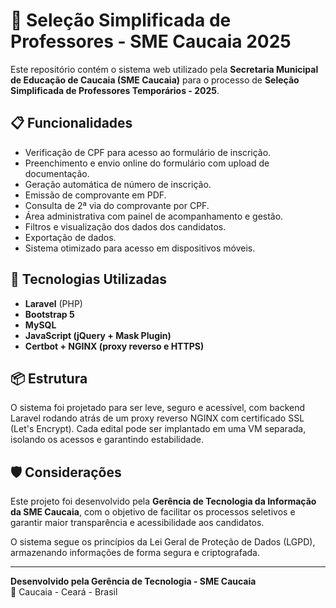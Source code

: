 # 🏫 Seleção Simplificada de Professores - SME Caucaia 2025

Este repositório contém o sistema web utilizado pela **Secretaria Municipal de Educação de Caucaia (SME Caucaia)** para o processo de **Seleção Simplificada de Professores Temporários - 2025**.

## 📋 Funcionalidades

- Verificação de CPF para acesso ao formulário de inscrição.
- Preenchimento e envio online do formulário com upload de documentação.
- Geração automática de número de inscrição.
- Emissão de comprovante em PDF.
- Consulta de 2ª via do comprovante por CPF.
- Área administrativa com painel de acompanhamento e gestão.
- Filtros e visualização dos dados dos candidatos.
- Exportação de dados.
- Sistema otimizado para acesso em dispositivos móveis.

## 🚀 Tecnologias Utilizadas

- **Laravel** (PHP)
- **Bootstrap 5**
- **MySQL**
- **JavaScript (jQuery + Mask Plugin)**
- **Certbot + NGINX (proxy reverso e HTTPS)**

## 📦 Estrutura

O sistema foi projetado para ser leve, seguro e acessível, com backend Laravel rodando atrás de um proxy reverso NGINX com certificado SSL (Let's Encrypt). Cada edital pode ser implantado em uma VM separada, isolando os acessos e garantindo estabilidade.

## 🛡️ Considerações

Este projeto foi desenvolvido pela **Gerência de Tecnologia da Informação da SME Caucaia**, com o objetivo de facilitar os processos seletivos e garantir maior transparência e acessibilidade aos candidatos.

O sistema segue os princípios da Lei Geral de Proteção de Dados (LGPD), armazenando informações de forma segura e criptografada.

---

**Desenvolvido pela Gerência de Tecnologia - SME Caucaia**  
📍 Caucaia - Ceará - Brasil  
